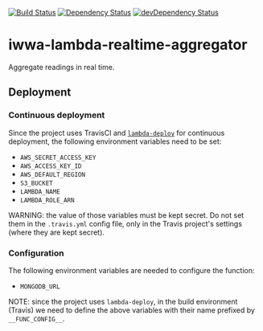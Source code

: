 [![Build Status](https://travis-ci.org/innowatio/iwwa-lambda-realtime-aggregator.svg?branch=master)](https://travis-ci.org/innowatio/iwwa-lambda-realtime-aggregator)
[![Dependency Status](https://david-dm.org/innowatio/iwwa-lambda-realtime-aggregator.svg)](https://david-dm.org/innowatio/iwwa-lambda-realtime-aggregator)
[![devDependency Status](https://david-dm.org/innowatio/iwwa-lambda-realtime-aggregator/dev-status.svg)](https://david-dm.org/innowatio/iwwa-lambda-realtime-aggregator#info=devDependencies)

# iwwa-lambda-realtime-aggregator

Aggregate readings in real time.

## Deployment

### Continuous deployment

Since the project uses TravisCI and
[`lambda-deploy`](https://github.com/innowatio/lambda-deploy/) for continuous
deployment, the following environment variables need to be set:

- `AWS_SECRET_ACCESS_KEY`
- `AWS_ACCESS_KEY_ID`
- `AWS_DEFAULT_REGION`
- `S3_BUCKET`
- `LAMBDA_NAME`
- `LAMBDA_ROLE_ARN`

WARNING: the value of those variables must be kept secret. Do not set them in
the `.travis.yml` config file, only in the Travis project's settings (where they
are kept secret).

### Configuration

The following environment variables are needed to configure the function:

- `MONGODB_URL`

NOTE: since the project uses `lambda-deploy`, in the build environment (Travis)
we need to define the above variables with their name prefixed by
`__FUNC_CONFIG__`.

